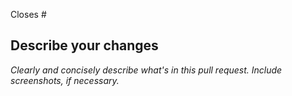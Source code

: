 <!-- *Have you read the [Contributing Guidelines](https://github.com/suigar-gaming/.github/blob/master/CONTRIBUTING.md)?* -->

Closes #

## Describe your changes

*Clearly and concisely describe what's in this pull request. Include screenshots, if necessary.*
